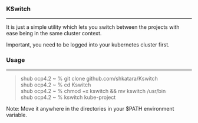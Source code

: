 ### KSwitch
-----------

It is just a simple utility which lets you switch between the projects with ease being in the same cluster context. 

Important, you need to be logged into your kubernetes cluster first. 

### Usage
---------

> shub ocp4.2 ~ % git clone github.com/shkatara/Kswitch  
> shub ocp4.2 ~ % cd Kswitch  
> shub ocp4.2 ~ % chmod +x kswitch && mv kswitch /usr/bin  
> shub ocp4.2 ~ % kswitch kube-project

Note: Move it anywhere in the directories in your $PATH environment variable.
